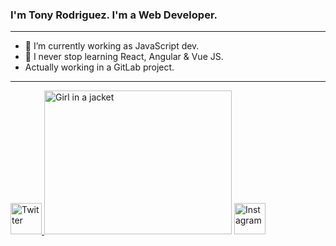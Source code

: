 ### I'm Tony Rodriguez. I'm a Web Developer.
<hr>

- 🔭 I’m currently working as JavaScript dev.
- 🌱 I never stop learning React, Angular & Vue JS.
- Actually working in a GitLab project.

<hr>
<div>
  <a href="https://twitter.com/tonydev_" rel="nofollow">
    <img src="https://icon-library.com/images/twitter-logo-icon-png/twitter-logo-icon-png-29.jpg" alt="Twitter" title="Twitter" style="width:50;">
  </a>
  
  <img src="https://i.pinimg.com/originals/21/11/61/21116158daaeb1459b4ec0758505e1ad.gif" alt="Girl in a jacket" width="300" height="230">
  
  <a href="https://www.instagram.com/programmers.republic/" rel="nofollow">
    <img src="https://elmorotavern.com/wp-content/uploads/2014/06/instagram-icon-32x32-1.png" alt="Instagram" title="Instagram" style="width:50;">
  </a>
</div>


<!--
**tony3fk/tony3fk** is a ✨ _special_ ✨ repository because its `README.md` (this file) appears on your GitHub profile.

Here are some ideas to get you started:


- 👯 I’m looking to collaborate on designers || other programmers.
- 📫 How to reach me: 
- 🤔 I’m looking for help with ...
- 💬 Ask me about ...
- 😄 Pronouns: ...
- ⚡ Fun fact: ...
-->
